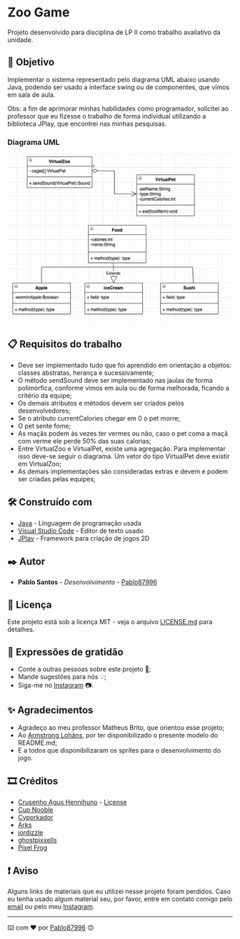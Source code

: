 # Zoo Game

Projeto desenvolvido para disciplina de LP II como trabalho avaliativo da unidade.

## 🚀 Objetivo
Implementar o sistema representado pelo diagrama UML abaixo usando Java, podendo ser usado a interface swing ou de componentes, que vimos em sala de aula.

Obs: a fim de aprimorar minhas habilidades como programador, solicitei ao professor que eu fizesse o trabalho de forma individual utilizando a biblioteca JPlay, que encontrei nas minhas pesquisas.

### Diagrama UML
![Diagrama UML do sistema](https://github.com/Pablo87996/Zoo_Game/blob/194099e6bf48c9ab90b557ccfc9d15447bc1aea9/Diagrama%20UML.png)

## 📋 Requisitos do trabalho

* Deve ser implementado tudo que foi aprendido em orientação a objetos: classes abstratas, herança e sucessivamente;
* O método sendSound deve ser implementado nas jaulas de forma polimórfica, conforme vimos em aula ou de forma melhorada, ficando a critério da equipe;
* Os demais atributos e métodos devem ser criados pelos desenvolvedores;
* Se o atributo currentCalories chegar em 0 o pet morre;
* O pet sente fome;
* As maçãs podem às vezes ter vermes ou não, caso o pet coma a maçã com verme ele perde 50% das suas calorias;
* Entre VirtualZoo e VirtualPet, existe uma agregação. Para implementar isso deve-se seguir o diagrama. Um vetor do tipo VirtualPet deve existir em VirtualZoo; 
* As demais implementações são consideradas extras e devem e podem ser criadas pelas equipes;

## 🛠️ Construído com

* [Java](https://www.java.com/) - Linguagem de programação usada
* [Visual Studio Code](https://code.visualstudio.com/) - Editor de texto usado
* [JPlay](http://www2.ic.uff.br/jplay/index.html) - Framework para criação de jogos 2D

## ✒️ Autor

* **Pablo Santos** - *Desenvolvimento* - [Pablo87996](https://github.com/Pablo87996)

## 📄 Licença

Este projeto está sob a licença MIT - veja o arquivo [LICENSE.md](https://github.com/Pablo87996/Zoo_Game/blob/main/LICENSE) para detalhes.

## 🎁 Expressões de gratidão

* Conte a outras pessoas sobre este projeto 📢;
* Mande sugestões para nós 💡;
* Siga-me no [Instagram](https://www.instagram.com/space_01_official/) 📷.

## ✨ Agradecimentos

* Agradeço ao meu professor Matheus Brito, que orientou esse projeto;
* Ao [Armstrong Lohãns](https://github.com/lohhans), por ter disponibilizado o presente modelo do README.md;
* E a todos que disponibilizaram os sprites para o desenvolvimento do jogo.

## 🎞 Créditos

* [Crusenho Agus Hennihuno](https://crusenho.itch.io) - [License](https://creativecommons.org/licenses/by-nd/4.0/)
* [Cup Nooble](https://cupnooble.itch.io/)
* [Cyporkador](https://cypor.itch.io/)
* [Arks](https://twitter.com/ScissorMarks)
* [jordizzle](https://jordizzle.itch.io/)
* [ghostpixxells](https://ghostpixxells.itch.io/)
* [Pixel Frog](https://pixelfrog-assets.itch.io/)

## ❗ Aviso

Alguns links de materiais que eu utilizei nesse projeto foram perdidos. Caso eu tenha usado algum material seu, por favor, entre em contato comigo pelo [email](mailto:spacesprojects01@gmail.com) ou pelo meu [Instagram](https://www.instagram.com/space_01_official/).

---
⌨️ com ❤️ por [Pablo87996](https://github.com/Pablo87996) 😊
